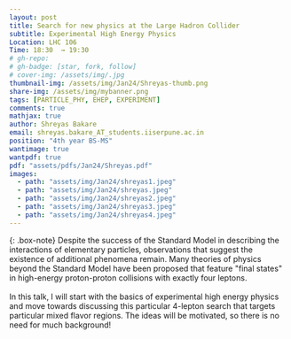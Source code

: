 ```yaml
---
layout: post
title: Search for new physics at the Large Hadron Collider
subtitle: Experimental High Energy Physics
Location: LHC 106
Time: 18:30  → 19:30
# gh-repo:
# gh-badge: [star, fork, follow]
# cover-img: /assets/img/.jpg
thumbnail-img: /assets/img/Jan24/Shreyas-thumb.png
share-img: /assets/img/mybanner.png
tags: [PARTICLE_PHY, EHEP, EXPERIMENT]
comments: true
mathjax: true
author: Shreyas Bakare
email: shreyas.bakare_AT_students.iiserpune.ac.in
position: "4th year BS-MS"
wantimage: true
wantpdf: true
pdf: "assets/pdfs/Jan24/Shreyas.pdf"
images:
  - path: "assets/img/Jan24/shreyas1.jpeg"
  - path: "assets/img/Jan24/shreyas.jpeg"
  - path: "assets/img/Jan24/shreyas2.jpeg"
  - path: "assets/img/Jan24/shreyas3.jpeg"
  - path: "assets/img/Jan24/shreyas4.jpeg"
---
```

{: .box-note}
Despite the success of the Standard Model in describing the interactions of elementary particles, observations that suggest the existence of additional phenomena remain. Many theories of physics beyond the Standard Model have been proposed that feature "final states" in high-energy proton-proton collisions with exactly four leptons.
\
\
In this talk, I will start with the basics of experimental high energy physics and move towards discussing this particular 4-lepton search that targets particular mixed flavor regions. The ideas will be motivated, so there is no need for much background!